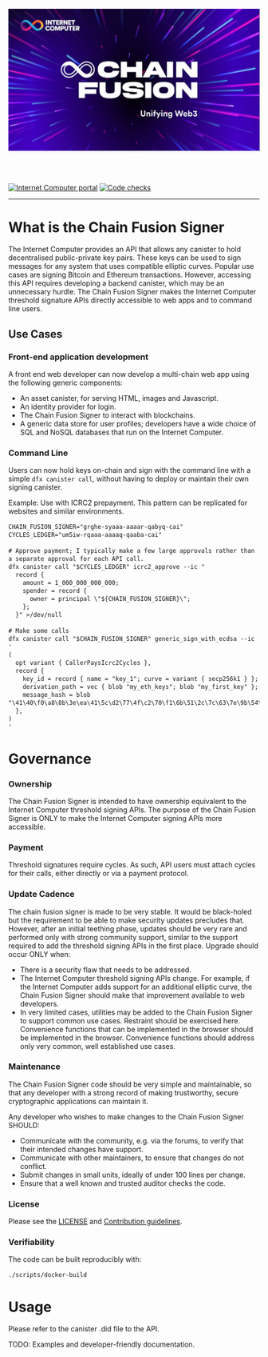 ![alt text](image.png)

<br/>
<br/>

[![Internet Computer portal](https://img.shields.io/badge/Internet-Computer-grey?logo=internet%20computer)](https://internetcomputer.org)
[![Code checks](https://github.com/dfinity/chain-fusion-signer/actions/workflows/check.yml/badge.svg)](https://github.com/dfinity/chain-fusion-signer/actions/workflows/check.yml)

</div>

---

# What is the Chain Fusion Signer

The Internet Computer provides an API that allows any canister to hold decentralised public-private key pairs. These keys can be used to sign messages for any system that uses compatible elliptic curves. Popular use cases are signing Bitcoin and Ethereum transactions. However, accessing this API requires developing a backend canister, which may be an unnecessary hurdle. The Chain Fusion Signer makes the Internet Computer threshold signature APIs directly accessible to web apps and to command line users.

## Use Cases

### Front-end application development

A front end web developer can now develop a multi-chain web app using the following generic components:

- An asset canister, for serving HTML, images and Javascript.
- An identity provider for login.
- The Chain Fusion Signer to interact with blockchains.
- A generic data store for user profiles; developers have a wide choice of SQL and NoSQL databases that run on the Internet Computer.

### Command Line

Users can now hold keys on-chain and sign with the command line with a simple `dfx canister call`, without having to deploy or maintain their own signing canister.

Example: Use with ICRC2 prepayment.  This pattern can be replicated for websites and similar environments.
```
CHAIN_FUSION_SIGNER="grghe-syaaa-aaaar-qabyq-cai"
CYCLES_LEDGER="um5iw-rqaaa-aaaaq-qaaba-cai"

# Approve payment; I typically make a few large approvals rather than a separate approval for each API call.
dfx canister call "$CYCLES_LEDGER" icrc2_approve --ic "
  record {
    amount = 1_000_000_000_000;
    spender = record {
      owner = principal \"${CHAIN_FUSION_SIGNER}\";
    };
  }" >/dev/null

# Make some calls
dfx canister call "$CHAIN_FUSION_SIGNER" generic_sign_with_ecdsa --ic '
(
  opt variant { CallerPaysIcrc2Cycles },
  record {
    key_id = record { name = "key_1"; curve = variant { secp256k1 } };
    derivation_path = vec { blob "my_eth_keys"; blob "my_first_key" };
    message_hash = blob "\41\40\f0\a8\8b\3e\ea\41\5c\d2\77\4f\c2\70\f1\6b\51\2c\7c\63\7e\9b\54\2a\31\35\96\8b\ac\b1\47\ae";
  },
)
'
```

# Governance

### Ownership

The Chain Fusion Signer is intended to have ownership equivalent to the Internet Computer threshold signing APIs. The purpose of the Chain Fusion Signer is ONLY to make the Internet Computer signing APIs more accessible.

### Payment

Threshold signatures require cycles. As such, API users must attach cycles for their calls, either directly or via a payment protocol.

### Update Cadence

The chain fusion signer is made to be very stable. It would be black-holed but the requirement to be able to make security updates precludes that. However, after an initial teething phase, updates should be very rare and performed only with strong community support, similar to the support required to add the threshold signing APIs in the first place. Upgrade should occur ONLY when:

- There is a security flaw that needs to be addressed.
- The Internet Computer threshold signing APIs change. For example, if the Internet Computer adds support for an additional elliptic curve, the Chain Fusion Signer should make that improvement available to web developers.
- In very limited cases, utilities may be added to the Chain Fusion Signer to support common use cases. Restraint should be exercised here. Convenience functions that can be implemented in the browser should be implemented in the browser. Convenience functions should address only very common, well established use cases.

### Maintenance

The Chain Fusion Signer code should be very simple and maintainable, so that any developer with a strong record of making trustworthy, secure cryptographic applications can maintain it.

Any developer who wishes to make changes to the Chain Fusion Signer SHOULD:

- Communicate with the community, e.g. via the forums, to verify that their intended changes have support.
- Communicate with other maintainers, to ensure that changes do not conflict.
- Submit changes in small units, ideally of under 100 lines per change.
- Ensure that a well known and trusted auditor checks the code.

### License

Please see the [LICENSE](LICENSE) and [Contribution guidelines](CONTRIBUTING.md).

### Verifiability

The code can be built reproducibly with:

```
./scripts/docker-build
```

# Usage

Please refer to the canister .did file to the API.

TODO: Examples and developer-friendly documentation.
